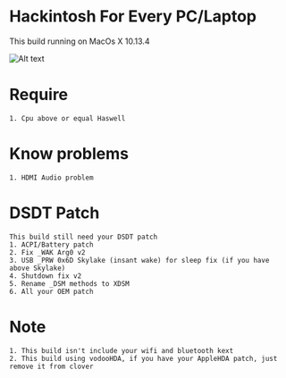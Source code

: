 # Hackintosh For Every PC/Laptop
This build running on MacOs X 10.13.4

![Alt text](https://ivanov-audio.com/wp-content/uploads/2014/01/Hackintosh-Featured-Image.png)

# Require
    1. Cpu above or equal Haswell

# Know problems
    1. HDMI Audio problem

# DSDT Patch
    This build still need your DSDT patch
    1. ACPI/Battery patch
    2. Fix _WAK Arg0 v2
    3. USB _PRW 0x6D Skylake (insant wake) for sleep fix (if you have above Skylake)
    4. Shutdown fix v2
    5. Rename _DSM methods to XDSM
    6. All your OEM patch

# Note
    1. This build isn't include your wifi and bluetooth kext
    2. This build using vodooHDA, if you have your AppleHDA patch, just remove it from clover